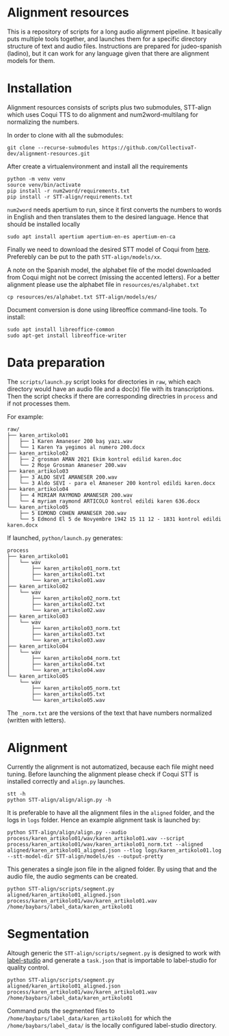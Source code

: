 # Alignment resources
This is a repository of scripts for a long audio alignment pipeline. It
basically puts multiple tools together, and launches them for a specific
directory structure of text and audio files. Instructions are prepared for
judeo-spanish (ladino), but it can work for any language given that there are
alignment models for them.

# Installation
Alignment resources consists of scripts plus two submodules, STT-align which
uses Coqui TTS to do alignment and num2word-multilang for normalizing the
numbers. 

In order to clone with all the submodules:
```
git clone --recurse-submodules https://github.com/CollectivaT-dev/alignment-resources.git
```

After create a virtualenvironment and install all the requirements
```
python -m venv venv
source venv/bin/activate
pip install -r num2word/requirements.txt
pip install -r STT-align/requirements.txt
```

`num2word` needs apertium to run, since it first converts the numbers to words
in English and then translates them to the desired language. Hence that should
be installed locally

```
sudo apt install apertium apertium-en-es apertium-en-ca
```

Finally we need to download the desired STT model of Coqui from
[here](https://coqui.ai/models). Preferebly can be put to the path
`STT-align/models/xx`.

A note on the Spanish model, the alphabet file of the model downloaded from
Coqui might not be correct (missing the accented letters). For a better
alignment please use the alphabet file in `resources/es/alphabet.txt`

```
cp resources/es/alphabet.txt STT-align/models/es/
```

Document conversion is done using libreoffice command-line tools. To install:

```
sudo apt install libreoffice-common
sudo apt-get install libreoffice-writer
```

# Data preparation
The `scripts/launch.py` script looks for directories in `raw`, which each
directory would have an audio file and a doc(x) file with its transcriptions.
Then the script checks if there are corresponding directries in `process` and
if not processes them. 

For example:
```
raw/
├── karen_artikolo01
│   ├── 1 Karen Amaneser 200 baş yazı.wav
│   └── 1 Karen Ya yegimos al numero 200.docx
├── karen_artikolo02
│   ├── 2 grosman AMAN 2021 Ekim kontrol edilid karen.doc
│   └── 2 Moşe Grosman Amaneser 200.wav
├── karen_artikolo03
│   ├── 3 ALDO SEVİ AMANESER 200.wav
│   └── 3 Aldo SEVI - para el Amaneser 200 kontrol edildi karen.docx
├── karen_artikolo04
│   ├── 4 MIRIAM RAYMOND AMANESER 200.wav
│   └── 4 myriam raymond ARTICOLO kontrol edildi karen 636.docx
└── karen_artikolo05
    ├── 5 EDMOND COHEN AMANESER 200.wav
    └── 5 Edmond El 5 de Novyembre 1942 15 11 12 - 1831 kontrol edildi karen.docx
```

If launched, `python/launch.py` generates:
```
process
├── karen_artikolo01
│   └── wav
│       ├── karen_artikolo01_norm.txt
│       ├── karen_artikolo01.txt
│       └── karen_artikolo01.wav
├── karen_artikolo02
│   └── wav
│       ├── karen_artikolo02_norm.txt
│       ├── karen_artikolo02.txt
│       └── karen_artikolo02.wav
├── karen_artikolo03
│   └── wav
│       ├── karen_artikolo03_norm.txt
│       ├── karen_artikolo03.txt
│       └── karen_artikolo03.wav
├── karen_artikolo04
│   └── wav
│       ├── karen_artikolo04_norm.txt
│       ├── karen_artikolo04.txt
│       └── karen_artikolo04.wav
└── karen_artikolo05
    └── wav
        ├── karen_artikolo05_norm.txt
        ├── karen_artikolo05.txt
        └── karen_artikolo05.wav
```
The `_norm.txt` are the versions of the text that have numbers normalized
(written with letters). 

# Alignment
Currently the alignment is not automatized, because each file might need
tuning. Before launching the alignment please check if Coqui STT is installed
correctly and `align.py` launches.

```
stt -h
python STT-align/align/align.py -h
```

It is preferable to have all the alignment files in the `aligned` folder, and the logs in `logs` folder. Hence an example alignment task is launched by:

```
python STT-align/align/align.py --audio process/karen_artikolo01/wav/karen_artikolo01.wav --script process/karen_artikolo01/wav/karen_artikolo01_norm.txt --aligned aligned/karen_artikolo01_aligned.json --tlog logs/karen_artikolo01.log --stt-model-dir STT-align/models/es --output-pretty
```

This generates a single json file in the aligned folder. By using that and the audio file, the audio segments can be created.

```
python STT-align/scripts/segment.py aligned/karen_artikolo01_aligned.json process/karen_artikolo01/wav/karen_artikolo01.wav /home/baybars/label_data/karen_artikolo01
```

# Segmentation

Altough generic the `STT-align/scripts/segment.py` is designed to work with [label-studio](https://github.com/heartexlabs/label-studio) and generate a `task.json` that is importable to label-studio for quality control. 

```
python STT-align/scripts/segment.py aligned/karen_artikolo01_aligned.json process/karen_artikolo01/wav/karen_artikolo01.wav /home/baybars/label_data/karen_artikolo01
```
Command puts the segmented files to `/home/baybars/label_data/karen_artikolo01` for which the `/home/baybars/label_data/` is the locally configured label-studio directory. 
